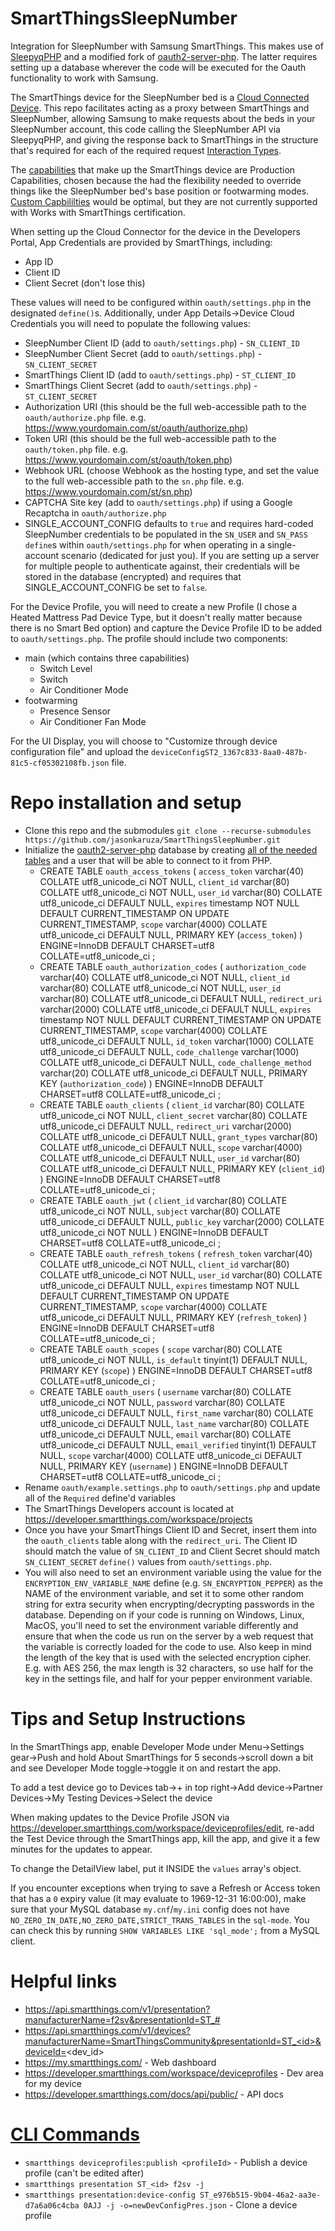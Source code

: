 # SmartThingsSleepNumber
Integration for SleepNumber with Samsung SmartThings. This makes use of [SleepyqPHP](https://github.com/jasonkaruza/SleepyqPHP) and a modified fork of [oauth2-server-php](https://github.com/jasonkaruza/oauth2-server-php). The latter requires setting up a database wherever the code will be executed for the Oauth functionality to work with Samsung.

The SmartThings device for the SleepNumber bed is a [Cloud Connected Device](https://developer.smartthings.com/devices/cloud-connected). This repo facilitates acting as a proxy between SmartThings and SleepNumber, allowing Samsung to make requests about the beds in your SleepNumber account, this code calling the SleepNumber API via SleepyqPHP, and giving the response back to SmartThings in the structure that's required for each of the required request [Interaction Types](https://developer.smartthings.com/docs/devices/cloud-connected/interaction-types/).

The [capabilities](https://developer.smartthings.com/docs/devices/capabilities/capabilities-reference) that make up the SmartThings device are Production Capabilities, chosen because the had the flexibility needed to override things like the SleepNumber bed's base position or footwarming modes. [Custom Capbililties](https://developer.smartthings.com/docs/devices/capabilities/custom-capabilities) would be optimal, but they are not currently supported with Works with SmartThings certification.

When setting up the Cloud Connector for the device in the Developers Portal, App Credentials are provided by SmartThings, including:
- App ID
- Client ID
- Client Secret (don't lose this)

These values will need to be configured within `oauth/settings.php` in the designated `define()`s. Additionally, under App Details->Device Cloud Credentials you will need to populate the following values:
- SleepNumber Client ID (add to `oauth/settings.php`) - `SN_CLIENT_ID`
- SleepNumber Client Secret (add to `oauth/settings.php`) - `SN_CLIENT_SECRET`
- SmartThings Client ID (add to `oauth/settings.php`) - `ST_CLIENT_ID`
- SmartThings Client Secret (add to `oauth/settings.php`) - `ST_CLIENT_SECRET`
- Authorization URI (this should be the full web-accessible path to the `oauth/authorize.php` file. e.g. https://www.yourdomain.com/st/oauth/authorize.php)
- Token URI (this should be the full web-accessible path to the `oauth/token.php` file. e.g. https://www.yourdomain.com/st/oauth/token.php)
- Webhook URL (choose Webhook as the hosting type, and set the value to the full web-accessible path to the `sn.php` file. e.g. https://www.yourdomain.com/st/sn.php)
- CAPTCHA Site key (add to `oauth/settings.php`) if using a Google Recaptcha in `oauth/authorize.php`
- SINGLE_ACCOUNT_CONFIG defaults to `true` and requires hard-coded SleepNumber credentials to be populated in the `SN_USER` and `SN_PASS` `define`s within `oauth/settings.php` for when operating in a single-account scenario (dedicated for just you). If you are setting up a server for multiple people to authenticate against, their credentials will be stored in the database (encrypted) and requires that SINGLE_ACCOUNT_CONFIG be set to `false`.

For the Device Profile, you will need to create a new Profile (I chose a Heated Mattress Pad Device Type, but it doesn't really matter because there is no Smart Bed option) and capture the Device Profile ID to be added to `oauth/settings.php`. The profile should include two components:
- main (which contains three capabilities)
  - Switch Level
  - Switch
  - Air Conditioner Mode
- footwarming
  - Presence Sensor
  - Air Conditioner Fan Mode

For the UI Display, you will choose to "Customize through device configuration file" and upload the `deviceConfigST2_1367c833-8aa0-487b-81c5-cf05302108fb.json` file.

# Repo installation and setup
- Clone this repo and the submodules `git clone --recurse-submodules https://github.com/jasonkaruza/SmartThingsSleepNumber.git`
- Initialize the [oauth2-server-php](https://github.com/jasonkaruza/oauth2-server-php) database by creating [all of the needed tables](https://bshaffer.github.io/oauth2-server-php-docs/cookbook/) and a user that will be able to connect to it from PHP.
  - CREATE TABLE `oauth_access_tokens` (
  `access_token` varchar(40) COLLATE utf8_unicode_ci NOT NULL,
  `client_id` varchar(80) COLLATE utf8_unicode_ci NOT NULL,
  `user_id` varchar(80) COLLATE utf8_unicode_ci DEFAULT NULL,
  `expires` timestamp NOT NULL DEFAULT CURRENT_TIMESTAMP ON UPDATE CURRENT_TIMESTAMP,
  `scope` varchar(4000) COLLATE utf8_unicode_ci DEFAULT NULL,
  PRIMARY KEY (`access_token`)
) ENGINE=InnoDB DEFAULT CHARSET=utf8 COLLATE=utf8_unicode_ci ;
  - CREATE TABLE `oauth_authorization_codes` (
  `authorization_code` varchar(40) COLLATE utf8_unicode_ci NOT NULL,
  `client_id` varchar(80) COLLATE utf8_unicode_ci NOT NULL,
  `user_id` varchar(80) COLLATE utf8_unicode_ci DEFAULT NULL,
  `redirect_uri` varchar(2000) COLLATE utf8_unicode_ci DEFAULT NULL,
  `expires` timestamp NOT NULL DEFAULT CURRENT_TIMESTAMP ON UPDATE CURRENT_TIMESTAMP,
  `scope` varchar(4000) COLLATE utf8_unicode_ci DEFAULT NULL,
  `id_token` varchar(1000) COLLATE utf8_unicode_ci DEFAULT NULL,
  `code_challenge` varchar(1000) COLLATE utf8_unicode_ci DEFAULT NULL,
  `code_challenge_method` varchar(20) COLLATE utf8_unicode_ci DEFAULT NULL,
  PRIMARY KEY (`authorization_code`)
) ENGINE=InnoDB DEFAULT CHARSET=utf8 COLLATE=utf8_unicode_ci ;
  - CREATE TABLE `oauth_clients` (
  `client_id` varchar(80) COLLATE utf8_unicode_ci NOT NULL,
  `client_secret` varchar(80) COLLATE utf8_unicode_ci DEFAULT NULL,
  `redirect_uri` varchar(2000) COLLATE utf8_unicode_ci DEFAULT NULL,
  `grant_types` varchar(80) COLLATE utf8_unicode_ci DEFAULT NULL,
  `scope` varchar(4000) COLLATE utf8_unicode_ci DEFAULT NULL,
  `user_id` varchar(80) COLLATE utf8_unicode_ci DEFAULT NULL,
  PRIMARY KEY (`client_id`)
) ENGINE=InnoDB DEFAULT CHARSET=utf8 COLLATE=utf8_unicode_ci ;
  - CREATE TABLE `oauth_jwt` (
  `client_id` varchar(80) COLLATE utf8_unicode_ci NOT NULL,
  `subject` varchar(80) COLLATE utf8_unicode_ci DEFAULT NULL,
  `public_key` varchar(2000) COLLATE utf8_unicode_ci NOT NULL
) ENGINE=InnoDB DEFAULT CHARSET=utf8 COLLATE=utf8_unicode_ci ;
  - CREATE TABLE `oauth_refresh_tokens` (
  `refresh_token` varchar(40) COLLATE utf8_unicode_ci NOT NULL,
  `client_id` varchar(80) COLLATE utf8_unicode_ci NOT NULL,
  `user_id` varchar(80) COLLATE utf8_unicode_ci DEFAULT NULL,
  `expires` timestamp NOT NULL DEFAULT CURRENT_TIMESTAMP ON UPDATE CURRENT_TIMESTAMP,
  `scope` varchar(4000) COLLATE utf8_unicode_ci DEFAULT NULL,
  PRIMARY KEY (`refresh_token`)
) ENGINE=InnoDB DEFAULT CHARSET=utf8 COLLATE=utf8_unicode_ci ;
  - CREATE TABLE `oauth_scopes` (
  `scope` varchar(80) COLLATE utf8_unicode_ci NOT NULL,
  `is_default` tinyint(1) DEFAULT NULL,
  PRIMARY KEY (`scope`)
) ENGINE=InnoDB DEFAULT CHARSET=utf8 COLLATE=utf8_unicode_ci ;
  - CREATE TABLE `oauth_users` (
  `username` varchar(80) COLLATE utf8_unicode_ci NOT NULL,
  `password` varchar(80) COLLATE utf8_unicode_ci DEFAULT NULL,
  `first_name` varchar(80) COLLATE utf8_unicode_ci DEFAULT NULL,
  `last_name` varchar(80) COLLATE utf8_unicode_ci DEFAULT NULL,
  `email` varchar(80) COLLATE utf8_unicode_ci DEFAULT NULL,
  `email_verified` tinyint(1) DEFAULT NULL,
  `scope` varchar(4000) COLLATE utf8_unicode_ci DEFAULT NULL,
  PRIMARY KEY (`username`)
) ENGINE=InnoDB DEFAULT CHARSET=utf8 COLLATE=utf8_unicode_ci ;
- Rename `oauth/example.settings.php` to `oauth/settings.php` and update all of the `Required` define'd variables
- The SmartThings Developers account is located at https://developer.smartthings.com/workspace/projects
- Once you have your SmartThings Client ID and Secret, insert them into the `oauth_clients` table along with the `redirect_uri`. The Client ID should match the value of `SN_CLIENT_ID` and Client Secret should match `SN_CLIENT_SECRET` `define()` values from `oauth/settings.php`.
- You will also need to set an environment variable using the value for the `ENCRYPTION_ENV_VARIABLE_NAME` define (e.g. `SN_ENCRYPTION_PEPPER`) as the NAME of the environment variable, and set it to some other random string for extra security when encrypting/decrypting passwords in the database. Depending on if your code is running on Windows, Linux, MacOS, you'll need to set the environment variable differently and ensure that when the code us run on the server by a web request that the variable is correctly loaded for the code to use. Also keep in mind the length of the key that is used with the selected encryption cipher. E.g. with AES 256, the max length is 32 characters, so use half for the key in the settings file, and half for your pepper environment variable.

# Tips and Setup Instructions
In the SmartThings app, enable Developer Mode under Menu->Settings gear->Push and hold About SmartThings for 5 seconds->scroll down a bit and see Developer Mode toggle->toggle it on and restart the app.

To add a test device go to Devices tab->+ in top right->Add device->Partner Devices->My Testing Devices->Select the device

When making updates to the Device Profile JSON via https://developer.smartthings.com/workspace/deviceprofiles/edit, re-add the Test Device through the SmartThings app, kill the app, and give it a few minutes for the updates to appear.

To change the DetailView label, put it INSIDE the `values` array's object.

If you encounter exceptions when trying to save a Refresh or Access token that has a `0` expiry value (it may evaluate to 1969-12-31 16:00:00), make sure that your MySQL database `my.cnf`/`my.ini` config does not have `NO_ZERO_IN_DATE,NO_ZERO_DATE,STRICT_TRANS_TABLES` in the `sql-mode`. You can check this by running `SHOW VARIABLES LIKE 'sql_mode';` from a MySQL client.

# Helpful links
- https://api.smartthings.com/v1/presentation?manufacturerName=f2sv&presentationId=ST_#
- https://api.smartthings.com/v1/devices?manufacturerName=SmartThingsCommunity&presentationId=ST_<id>&deviceId=<dev_id>
- https://my.smartthings.com/ - Web dashboard
- https://developer.smartthings.com/workspace/deviceprofiles - Dev area for my device
- https://developer.smartthings.com/docs/api/public/ - API docs

# [CLI Commands](https://github.com/SmartThingsCommunity/smartthings-cli?tab=readme-ov-file#smartthings-deviceprofiles-id)
- `smartthings deviceprofiles:publish <profileId>` - Publish a device profile (can't be edited after)
- `smartthings presentation ST_<id> f2sv -j`
- `smartthings presentation:device-config ST_e976b515-9b04-46a2-aa3e-d7a6a06c4cba 0AJJ -j -o=newDevConfigPres.json` - Clone a device profile